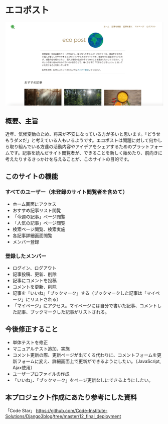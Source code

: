 # エコポスト

![image](./staticfiles/media/eco-post.png)

## 概要、主旨
近年、気候変動のため、将来が不安になっている方が多いと思います。「どうせもうダメだ」と考えている人もいるようです。エコポストは問題に対して何かしら取り組んでいる方達の活動内容やアイデアをシェアするためのプラットフォームです。記事を読んだサイト閲覧者が、できることを新しく始めたり、前向きに考えたりするきっかけを与えることが、このサイトの目的です。

## このサイトの機能
### すべてのユーザー（未登録のサイト閲覧者を含めて）
- ホーム画面にアクセス
- おすすめ記事リスト閲覧
- 「今週の記事」ページ閲覧
- 「人気の記事」ページ閲覧
- 検索ページ閲覧、検索実施
- 各記事詳細画面閲覧
- メンバー登録

### 登録したメンバー
- ログイン、ログアウト
- 記事投稿、更新、削除
- 記事にコメントを投稿
- コメントを更新、削除
- 記事を「いいね」「ブックマーク」する（ブックマークした記事は「マイページ」にリストされる）
- 「マイページ」にアクセス。マイページには自分で書いた記事、コメントした記事、ブックマークした記事がリストされる。

## 今後修正すること

- 単体テストを修正
- マニュアルテスト追加、実施
- コメント更新の際、更新ページが出てくる代わりに、コメントフォームを更新フォームに変え、詳細画面上で更新ができるようにしたい。（JavaScript, Ajax使用）
- ユーザープロファイルの作成
- 「いいね」、「ブックマーク」をページ更新なしにできるようにしたい。

## 本プロジェクト作成にあたり参考にした資料
「Code Star」
https://github.com/Code-Institute-Solutions/Django3blog/tree/master/12_final_deployment
